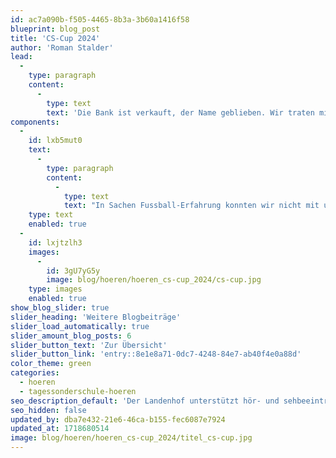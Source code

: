 ```yaml
---
id: ac7a090b-f505-4465-8b3a-3b60a1416f58
blueprint: blog_post
title: 'CS-Cup 2024'
author: 'Roman Stalder'
lead:
  -
    type: paragraph
    content:
      -
        type: text
        text: 'Die Bank ist verkauft, der Name geblieben. Wir traten mit einer Mädchenmannschaft auf den Fussballplätzen in Brugg an und hofften auf einen trockenen Tag.'
components:
  -
    id: lxb5mut0
    text:
      -
        type: paragraph
        content:
          -
            type: text
            text: "In Sachen Fussball-Erfahrung konnten wir nicht mit unseren Gegnerinnen mithalten. Am Einsatz lag es nicht. Von Spiel zu Spiel gewöhnten sich unsere Spielerinnen an das physische Spiel der Gegnerinnen, entwickelten ein besseres taktisches Verständnis und es gelang ein besseres Zusammenspiel. Wir waren vor allem mit dem Verteidigen beschäftigt. Leider verletzte sich Torhüterin Desideria bei einer Abwehr unglücklich am Finger. Später fand man heraus, dass ein Knochen gebrochen war. Der ersehnte Sieg blieb aus und wir reisten nach dem ersten Spiel in der K.O.-Runde wieder heimwärts. Die Stimmung war trotzdem gut und die Spielerinnen bewiesen, dass sie gute Verliererinnen sind, mit Gegnerinnen und Mitspielerinnen gut umgehen können und Spass am Erlebnis CS-Cup haben. \_\_\_\_"
    type: text
    enabled: true
  -
    id: lxjtzlh3
    images:
      -
        id: 3gU7yG5y
        image: blog/hoeren/hoeren_cs-cup_2024/cs-cup.jpg
    type: images
    enabled: true
show_blog_slider: true
slider_heading: 'Weitere Blogbeiträge'
slider_load_automatically: true
slider_amount_blog_posts: 6
slider_button_text: 'Zur Übersicht'
slider_button_link: 'entry::8e1e8a71-0dc7-4248-84e7-ab40f4e0a88d'
color_theme: green
categories:
  - hoeren
  - tagessonderschule-hoeren
seo_description_default: 'Der Landenhof unterstützt hör- und sehbeeinträchtigte Kinder & Jugendliche in ihrem selbstbestimmten Leben durch Förderung ihrer Fähigkeiten & Entwicklung'
seo_hidden: false
updated_by: dba7e432-21e6-46ca-b155-fec6087e7924
updated_at: 1718680514
image: blog/hoeren/hoeren_cs-cup_2024/titel_cs-cup.jpg
---
```

